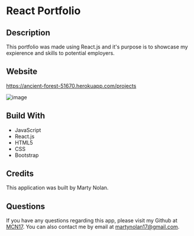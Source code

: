 # React Portfolio

## Description
This portfolio was made using React.js and it's purpose is to showcase my expierence and skills to potential employers.

## Website
https://ancient-forest-51670.herokuapp.com/projects

![image](https://user-images.githubusercontent.com/104735194/197228689-8e4a5301-f03c-444f-b916-5cea6ae4477d.png)


## Build With
* JavaScript
* React.js
* HTML5
* CSS
* Bootstrap

## Credits
This application was built by Marty Nolan.

## Questions
If you have any questions regarding this app, please visit my Github at [MCN17](https://github.com/MCN17). You can also contact me by email at       martynolan17@gmail.com.
